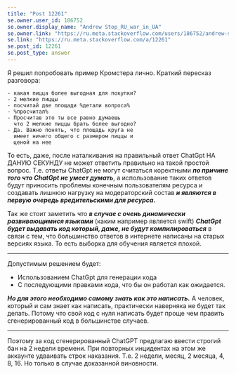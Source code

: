 ```yaml
---
title: "Post 12261"
se.owner.user_id: 186752
se.owner.display_name: "Andrew Stop_RU_war_in_UA"
se.owner.link: "https://ru.meta.stackoverflow.com/users/186752/andrew-stop-ru-war-in-ua"
se.link: "https://ru.meta.stackoverflow.com/a/12261"
se.post_id: 12261
se.post_type: answer
---
```

<p>Я решил попробовать пример Кромстера лично.
Краткий пересказ разговора:</p>
<pre><code>- какая пицца более выгодная для покупки?
- 2 мелкие пиццы
- посчитай две площади %детали вопроса%
- %просчитал%
- Просчитав это ты все равно думаешь 
  что 2 мелкие пиццы брать более выгодно?
- Да. Важно понять, что площадь круга не
  имеет ничего общего с размером пиццы и 
  ценой на нее
</code></pre>
<p>То есть, даже, после наталкивания на правильный ответ ChatGpt НА ДАНУЮ СЕКУНДУ не может ответить правильно на такой простой вопрос. Т.е. ответы ChatGpt не могут считаться коректными <em><strong>по причине того что ChatGpt не умеет думать</strong></em>, а использование таких ответов будут приносить проблемы конечным пользователям ресурса и создавать лишнюю нагрузку на модераторский состав <em><strong>и являются в первую очередь вредительскими для ресурса.</strong></em></p>
<p>Так же стоит заметить что <em><strong>в случае с очень динамически развивающимися языками</strong></em> (каким например является swift) <em><strong>ChatGpt будет выдавать код который, даже, не будут компилироваться</strong></em> в связи с тем, что большинство ответов в интернете написаны на старых версиях языка. То есть выборка для обучения является плохой.</p>
<hr />
<p>Допустимым решением будет:</p>
<ul>
<li>Использованием ChatGpt для генерации кода</li>
<li>С последующими правками кода, что бы он работал как ожидается.</li>
</ul>
<p><em><strong>Но для этого необходимо самому знать как это написать.</strong></em> А человек, который и сам знает как написать, практически наверняка не будет так делать. Потому что свой код с нуля написать будет проще чем править сгенерированный код в большинстве случаев.</p>
<hr />
<p>Поэтому за код сгенерированный ChatGPT предлагаю ввести строгий бан на 2 недели времени. При повторных инцидентах на этом же аккаунте удваивать строк наказания. Т.е. 2 недели, месяц, 2 месяца, 4, 8, 16. Но только в случае доказанной виновности.</p>

